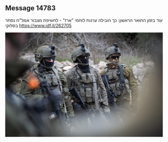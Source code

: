 ## Message 14783

עוד בזמן התואר הראשון:
כך הובילה ערנות לוחמי "ארז" - לחשיפת מצבור אמל"ח נסתר בסלוקי
https://www.idf.il/262705

![Photo](14783/14783_photo.jpg)
